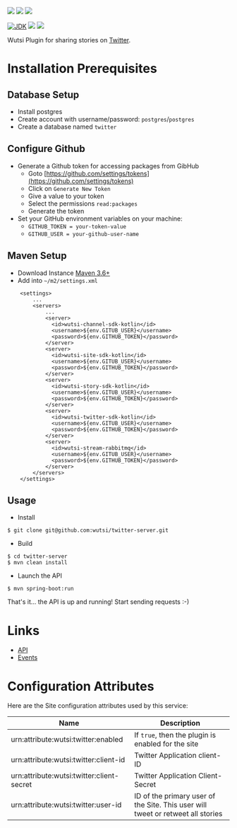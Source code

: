 [![](https://github.com/wutsi/twitter-server/actions/workflows/master.yml/badge.svg)](https://github.com/wutsi/twitter-server/actions/workflows/master.yml)
[![](https://github.com/wutsi/twitter-server/actions/workflows/pull_request.yml/badge.svg)](https://github.com/wutsi/twitter-server/actions/workflows/pull_request.yml)
[![](https://github.com/wutsi/telegram-server/actions/workflows/scheduled_run.yml/badge.svg)](https://github.com/wutsi/telegram-server/actions/workflows/scheduled_run.yml)

[![JDK](https://img.shields.io/badge/jdk-11-brightgreen.svg)](https://jdk.java.net/11/)
[![](https://img.shields.io/badge/maven-3.6-brightgreen.svg)](https://maven.apache.org/download.cgi)
![](https://img.shields.io/badge/language-kotlin-blue.svg)

Wutsi Plugin for sharing stories on [Twitter](https://www.twitter.com).

# Installation Prerequisites
## Database Setup
- Install postgres
- Create account with username/password: `postgres`/`postgres`
- Create a database named `twitter`

## Configure Github
- Generate a Github token for accessing packages from GibHub
  - Goto [https://github.com/settings/tokens](https://github.com/settings/tokens)
  - Click on `Generate New Token`
  - Give a value to your token
  - Select the permissions `read:packages`
  - Generate the token
- Set your GitHub environment variables on your machine:
  - `GITHUB_TOKEN = your-token-value`
  - `GITHUB_USER = your-github-user-name`

## Maven Setup
- Download Instance [Maven 3.6+](https://maven.apache.org/download.cgi)
- Add into `~/m2/settings.xml`
```
    <settings>
        ...
        <servers>
            ...
            <server>
              <id>wutsi-channel-sdk-kotlin</id>
              <username>${env.GITUB_USER}</username>
              <password>${env.GITHUB_TOKEN}</password>
            </server>
            <server>
              <id>wutsi-site-sdk-kotlin</id>
              <username>${env.GITUB_USER}</username>
              <password>${env.GITHUB_TOKEN}</password>
            </server>
            <server>
              <id>wutsi-story-sdk-kotlin</id>
              <username>${env.GITUB_USER}</username>
              <password>${env.GITHUB_TOKEN}</password>
            </server>
            <server>
              <id>wutsi-twitter-sdk-kotlin</id>
              <username>${env.GITUB_USER}</username>
              <password>${env.GITHUB_TOKEN}</password>
            </server>
            <server>
              <id>wutsi-stream-rabbitmq</id>
              <username>${env.GITUB_USER}</username>
              <password>${env.GITHUB_TOKEN}</password>
            </server>
        </servers>
    </settings>
```

## Usage
- Install
```
$ git clone git@github.com:wutsi/twitter-server.git
```

- Build
```
$ cd twitter-server
$ mvn clean install
```

- Launch the API
```
$ mvn spring-boot:run
```

That's it... the API is up and running! Start sending requests :-)

# Links
- [API](https://wutsi.github.io/twitter-server/api/)
- [Events](docs/Event.md)

#  Configuration Attributes
Here are the Site configuration attributes used by this service:

| Name | Description |
|------|-------------|
| urn:attribute:wutsi:twitter:enabled | If `true`, then the plugin is enabled for the site |
| urn:attribute:wutsi:twitter:client-id | Twitter Application client-ID |
| urn:attribute:wutsi:twitter:client-secret | Twitter Application Client-Secret |
| urn:attribute:wutsi:twitter:user-id | ID of the primary user of the Site. This user will tweet or retweet all stories |
